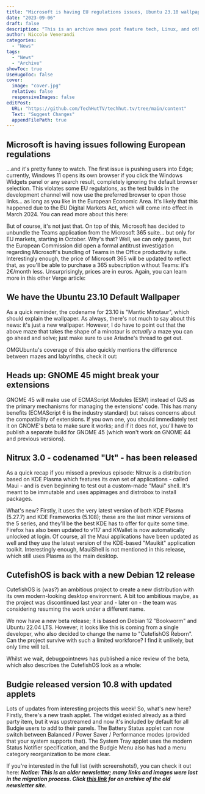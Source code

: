 ```yaml
---
title: "Microsoft is having EU regulations issues, Ubuntu 23.10 wallpaper, and more!"
date: "2023-09-06"
draft: false
description: "This is an archive news post feature tech, Linux, and other open-source news. This is an older article that was part of a migration. There will be missing images, broken links, and potentially other issues."
author: Niccolo Venerandi
categories:
  - "News"
tags:
  - "News"
  - "Archive"
showToc: true
UseHugoToc: false
cover:
  image: "cover.jpg"
  relative: false
  responsiveImages: false
editPost:
  URL: "https://github.com/TechHutTV/techhut.tv/tree/main/content"
  Text: "Suggest Changes"
  appendFilePath: true
---
```


## Microsoft is having issues following European regulations

...and it's pretty funny to watch. The first issue is pushing users into Edge; currently, Windows 11 opens its own browser if you click the Windows Widgets panel or any search result, completely ignoring the default browser selection. This violates some EU regulations, as the test builds in the development channel will now use the preferred browser to open those links... as long as you like in the European Economic Area. It's likely that this happened due to the EU Digital Markets Act, which will come into effect in March 2024. You can read more about this here:

But of course, it's not just that. On top of this, Microsoft has decided to unbundle the Teams application from the Microsoft 365 suite... but only for EU markets, starting in October. Why's that? Well, we can only guess, but the European Commission did open a formal antitrust investigation regarding Microsoft's bundling of Teams in the Office productivity suite. Interestingly enough, the price of Microsoft 365 will be updated to reflect that, as you'll be able to purchase a 365 subscription without Teams: it's 2€/month less. Unsurprisingly, prices are in euros. Again, you can learn more in this other Verge article:

## We have the Ubuntu 23.10 Default Wallpaper

As a quick reminder, the codename for 23.10 is "Mantic Minotaur", which should explain the wallpaper. As always, there's not much to say about this news: it's just a new wallpaper. However, I do have to point out that the above maze that takes the shape of a minotaur is _actually_ a maze you can go ahead and solve; just make sure to use Ariadne's thread to get out.

OMGUbuntu's coverage of this also quickly mentions the difference between mazes and labyrinths, check it out:

## Heads up: GNOME 45 might break your extensions

GNOME 45 will make use of ECMAScript Modules (ESM) instead of GJS as the primary mechanisms for managing the extensions' code. This has many benefits (ECMAScript 6 is the industry standard) but raises concerns about the compatibility of extensions. If you own one, you should immediately test it on GNOME's beta to make sure it works; and if it does not, you'll have to publish a separate build for GNOME 45 (which won't work on GNOME 44 and previous versions).

## Nitrux 3.0 - codenamed "Ut" - has been released

As a quick recap if you missed a previous episode: Nitrux is a distribution based on KDE Plasma which features its own set of applications - called Maui - and is even beginning to test out a custom-made "Maui" shell. It's meant to be immutable and uses appimages and distrobox to install packages.

What's new? Firstly, it uses the very latest version of both KDE Plasma (5.27.7) and KDE Frameworks (5.108); these are the last minor versions of the 5 series, and they'll be the best KDE has to offer for quite some time. Firefox has also been updated to v117 and KWallet is now automatically unlocked at login. Of course, all the Maui applications have been updated as well and they use the latest version of the KDE-based "Mauikit" application toolkit. Interestingly enough, MauiShell is not mentioned in this release, which still uses Plasma as the main desktop.

## CutefishOS is back with a new Debian 12 release

CutefishOS is (was?) an ambitious project to create a new distribution with its own modern-looking desktop environment. A bit too ambitious maybe, as the project was discontinued last year and - later on - the team was considering resuming the work under a different name.

We now have a new beta release; it is based on Debian 12 "Bookworm" and Ubuntu 22.04 LTS. However, it looks like this is coming from a single developer, who also decided to change the name to "CutefishOS Reborn". Can the project survive with such a limited workforce? I find it unlikely, but only time will tell.

Whilst we wait, debugpointnews has published a nice review of the beta, which also describes the CutefishOS look as a whole:

## Budgie released version 10.8 with updated applets

Lots of updates from interesting projects this week! So, what's new here? Firstly, there's a new trash applet. The widget existed already as a third party item, but it was upstreamed and now it's included by default for all Budgie users to add to their panels. The Battery Status applet can now switch between Balanced / Power Saver / Performance modes (provided that your system supports that). The System Tray applet uses the modern Status Notifier specification, and the Budgie Menu also has had a menu category reorganization to be more clear.

If you're interested in the full list (with screenshots!), you can check it out here: **_Notice: This is an older newsletter; many links and images were lost in the migration process. Click [this link](https://archive.techhut.tv/) for an archive of the old newsletter site_**.
